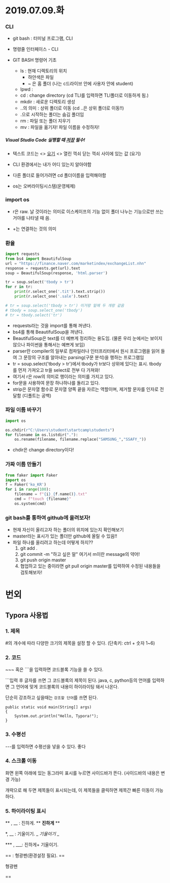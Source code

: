 # 2019.07.09.화

### CLI

- git bash : 터미널 프로그램, CLI
- 명령줄 인터페이스 - CLI

- GIT BASH 명령어 기초
  - ls :  현재 디렉토리의 위치
    - 하얀색은 파일
    - ~ 은 홈 폴더 (나는 c드라이브 안에 사용자 안에 student)
  - lpwd : 
  - cd : change directory  (cd TLI를 입력하면 TLI폴더로 이동하게 됨.)
  - mkdir : 새로운 디렉토리 생성
  - ..의 의미 : 상위 폴더로 이동 (cd ..은 상위 폴더로 이동!!)
  - .으로 시작하는 폴더는 숨김 폴더임
  - rm : 파일 또는 폴더 지우기
  - mv : 파일을 옮기자! 파일 이름을 수정하자!

##### **Visual Studio Code 실행할 때 <u>저장</u> 필수!**

- 텍스트 코드는 <>     <u>요기</u>     <> 열린 꺽쇠 닫는 꺽쇠 사이에 있는 값 (요기)

- CLI 환경에서는 내가 어디 있는지 알아야함
- 다른 폴더로 들어가려면 cd 폴더이름을 입력해야함
- os는 오버라이팅시스템(운영체제) 



### import os

- r은 raw. 날 것이라는 의미로 이스케이프의 기능 없이 폴더 나누는 기능으로만 쓰는거야를 나타낼 때 씀.

- +는 연결하는 것의 의미



### 환율

```python
import requests
from bs4 import BeautifulSoup
url = "https://finance.naver.com/marketindex/exchangeList.nhn"
response = requests.get(url).text
soup = BeautifulSoup(response, 'html.parser')

tr = soup.select('tbody > tr')
for r in tr:
    print(r.select_one('.tit').text.strip())
    print(r.select_one('.sale').text)

# tr = soup.select('tbody > tr') 이거랑 밑에 두 개랑 같음
# tbody = soup.select_one('tbody')
# tr = tbody.select('tr')
```

- requests라는 것을 import를 통해 꺼낸다.
- bs4를 통해 BeautifulSoup을 꺼낸다.
- BeautifulSoup은 text를 더 예쁘게 정리하는 용도임. (물론 우리 눈에서는 보이지 않으나 파이썬을 통해서는 예쁘게 보임)
- parser란 compiler의 일부로 컴파일러나 인터프리터에서 원시 프로그램을 읽어 들여 그 문장의 구조를 알아내는 parsing(구문 분석)을 행하는 프로그램임
- tr = soup.select('tbody > tr')에서 tbody가 tr보다 상위에 있다는 표시. tbody를 먼저 가져오고 tr을 select로 전부 다 가져와!
- 여기서 r은 row의 의미로 행이라는 의미를 가지고 있다.
- for문을 사용하여 문장 하나하나를 돌리고 있다.
- strip은 문자열 함수로 문자열 양쪽 끝을 자르는 역할이며, 제거할 문자를 인자로 전달함 (디폴트는 공백)



### 파일 이름 바꾸기

```python
import os

os.chdir(r"C:\Users\student\startcamp\students")
for filename in os.listdir("."):
    os.rename(filename, filename.replace("SAMSUNG_","SSAFY_"))
```

- chdir은 change directory이다!



### 가짜 이름 만들기

```python
from faker import Faker
import os
f = Faker('ko_KR')
for i in range(100):
    filename = f"{i}_{f.name()}.txt"
    cmd = f"touch {filename}"
    os.system(cmd)
```





### git bash를 통하여 github에 올려보자!

- 현재 자신이 올리고자 하는 폴더의 위치에 있는지 확인해보기
- master라는 표시가 있는 폴더만 github에 올릴 수 있음!!
- 파일 하나를 올리려고 하는데 어떻게 하지??
  1. git add .
  2. git commit -m "하고 싶은 말" 여기서 m이란 message의 약어!
  3. git push origin master
  4. 협업하고 있는 중이라면 git pull origin master를 입력하여 수정된 내용들을 검토해보자!



# 번외

## Typora 사용법

### 1. 제목

\#의 개수에 따라 다양한 크기의 제목을 설정 할 수 있다. (단축키: ctrl + 숫자 1~6)

 

### 2. 코드

\~~~ 혹은 ```을 입력하면 코드블록 기능을 쓸 수 있다.

\```입력 후 글자를 쓰면 그 코드블록의 제목이 된다. java, c, python등의 언어를 입력하면 그 언어에 맞게 코드블록의 내용이 하이라이팅 돼서 나온다.

단순히 강조하고 싶을때는 `강조할 단어`를 쓰면 된다.

```
public static void main(String[] args)
{
    System.out.println("Hello, Typora!");
}
```

 

### 3. 수평선

---를 입력하면 수평선을 넣을 수 있다. 좋다



### 4. 스크롤 이동

화면 왼쪽 아래에 있는 동그라미 표시를 누르면 사이드바가 뜬다. (사이드바의 내용은 변경 가능)

개략으로 해 두면 제목들이 표시되는데, 이 제목들을 클릭하면 제목간 빠른 이동이 가능하다.



### 5. 하이라이팅 표시

** , __ : 진하게.      ** **진하게** **

*, __ : 기울이기.      _ *기울이기* _

*** , ___:       진하게+ 기울이기.

== : 형광펜(환경설정 필요). ==

형광펜

==